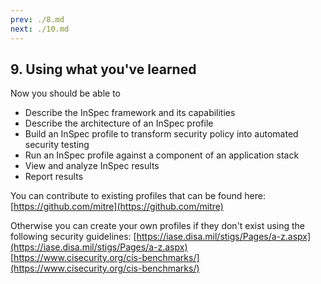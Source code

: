 ```yaml
---
prev: ./8.md
next: ./10.md
---
```


## 9. Using what you've learned

Now you should be able to

- Describe the InSpec framework and its capabilities
- Describe the architecture of an InSpec profile
- Build an InSpec profile to transform security policy into automated security testing
- Run an InSpec profile against a component of an application stack
- View and analyze InSpec results
- Report results

You can contribute to existing profiles that can be found here:  
[https://github.com/mitre](https://github.com/mitre)

Otherwise you can create your own profiles if they don't exist using the following security guidelines:
[https://iase.disa.mil/stigs/Pages/a-z.aspx](https://iase.disa.mil/stigs/Pages/a-z.aspx)  
[https://www.cisecurity.org/cis-benchmarks/](https://www.cisecurity.org/cis-benchmarks/)
